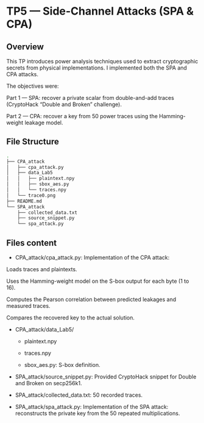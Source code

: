 # TP5 — Side-Channel Attacks (SPA & CPA)

## Overview

This TP introduces power analysis techniques used to extract cryptographic secrets from physical implementations.
I implemented both the SPA and CPA attacks.

The objectives were:

Part 1 — SPA: recover a private scalar from double-and-add traces (CryptoHack “Double and Broken” challenge).

Part 2 — CPA: recover a key from 50 power traces using the Hamming-weight leakage model.

## File Structure

```bash
.
├── CPA_attack
│   ├── cpa_attack.py
│   ├── data_Lab5
│   │   ├── plaintext.npy
│   │   ├── sbox_aes.py
│   │   └── traces.npy
│   └── trace0.png
├── README.md
└── SPA_attack
    ├── collected_data.txt
    ├── source_snippet.py
    └── spa_attack.py
```

## Files content

- CPA_attack/cpa_attack.py: Implementation of the CPA attack:

Loads traces and plaintexts.

Uses the Hamming-weight model on the S-box output for each byte (1 to 16).

Computes the Pearson correlation between predicted leakages and measured traces.

Compares the recovered key to the actual solution.

- CPA_attack/data_Lab5/

    - plaintext.npy

    - traces.npy

    - sbox_aes.py: S-box definition.

- SPA_attack/source_snippet.py: Provided CryptoHack snippet for Double and Broken on secp256k1.

- SPA_attack/collected_data.txt: 50 recorded traces.

- SPA_attack/spa_attack.py: Implementation of the SPA attack: reconstructs the private key from the 50 repeated multiplications.